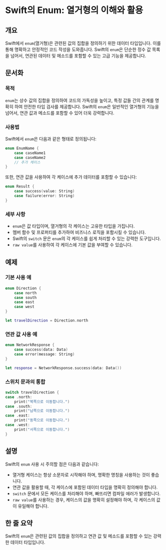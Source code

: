 <!--
Meta Description: # Swift의 Enum: 열거형의 이해와 활용 ## 개요 Swift에서 `enum`(열거형)은 관련된 값의 집합을 정의하기 위한 데이터 타입입니다. 이를 통해 명확하고 안정적인 코드 작성을 도와줍니다. Swift의 `enum`은 단순한 정수 값 목록을 넘어서, 연관된...
Meta Keywords: enum, case, swift의, swift, 데이터
-->

# Swift의 Enum: 열거형의 이해와 활용

## 개요
Swift에서 `enum`(열거형)은 관련된 값의 집합을 정의하기 위한 데이터 타입입니다. 이를 통해 명확하고 안정적인 코드 작성을 도와줍니다. Swift의 `enum`은 단순한 정수 값 목록을 넘어서, 연관된 데이터 및 메소드를 포함할 수 있는 고급 기능을 제공합니다.

## 문서화

### 목적
`enum`는 상수 값의 집합을 정의하여 코드의 가독성을 높이고, 특정 값들 간의 관계를 명확히 하여 안전한 타입 검사를 제공합니다. Swift의 `enum`은 일반적인 열거형의 기능을 넘어서, 연관 값과 메소드를 포함할 수 있어 더욱 강력합니다.

### 사용법
Swift에서 `enum`은 다음과 같은 형태로 정의됩니다:

```swift
enum EnumName {
    case caseName1
    case caseName2
    // 추가 케이스
}
```

또한, 연관 값을 사용하여 각 케이스에 추가 데이터를 포함할 수 있습니다:

```swift
enum Result {
    case success(value: String)
    case failure(error: String)
}
```

### 세부 사항
- `enum`은 값 타입이며, 열거형의 각 케이스는 고유한 타입을 가집니다.
- 멤버 함수 및 프로퍼티를 추가하여 비즈니스 로직을 포함시킬 수 있습니다.
- Swift의 `switch` 문은 `enum`의 각 케이스를 쉽게 처리할 수 있는 강력한 도구입니다.
- `raw value`를 사용하여 각 케이스에 기본 값을 부여할 수 있습니다.

## 예제

### 기본 사용 예
```swift
enum Direction {
    case north
    case south
    case east
    case west
}

let travelDirection = Direction.north
```

### 연관 값 사용 예
```swift
enum NetworkResponse {
    case success(data: Data)
    case error(message: String)
}

let response = NetworkResponse.success(data: Data())
```

### 스위치 문과의 통합
```swift
switch travelDirection {
case .north:
    print("북쪽으로 이동합니다.")
case .south:
    print("남쪽으로 이동합니다.")
case .east:
    print("동쪽으로 이동합니다.")
case .west:
    print("서쪽으로 이동합니다.")
}
```

## 설명
Swift의 `enum` 사용 시 주의할 점은 다음과 같습니다:
- 열거형 케이스는 항상 소문자로 시작해야 하며, 명확한 명칭을 사용하는 것이 좋습니다.
- 연관 값을 활용할 때, 각 케이스에 포함된 데이터 타입을 명확히 정의해야 합니다.
- `switch` 문에서 모든 케이스를 처리해야 하며, 빠뜨리면 컴파일 에러가 발생합니다.
- `raw value`를 사용하는 경우, 케이스의 값을 명확히 설정해야 하며, 각 케이스의 값이 유일해야 합니다.

## 한 줄 요약
Swift의 `enum`은 관련된 값의 집합을 정의하고 연관 값 및 메소드를 포함할 수 있는 강력한 데이터 타입입니다.